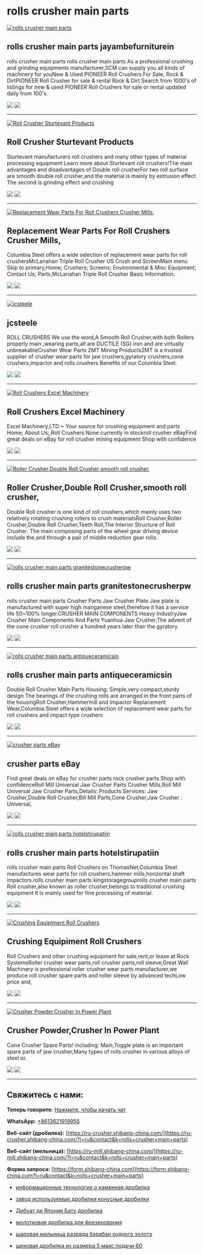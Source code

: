 # rolls crusher main parts

<a href="https://swt.shibang-china.com/?l=ru&img&k=rolls+crusher+main+parts" target="_blank">![rolls crusher main parts](http://static.shibang-china.com/all-800x300/1.jpg)</a>

## rolls crusher main parts jayambefurniturein
rolls crusher main parts rolls crusher main parts As a professional crushing and grinding equipments manufacturer,SCM can supply you all kinds of machinery for youNew & Used PIONEER Roll Crushers For Sale, Rock & DirtPIONEER Roll Crusher for sale & rental Rock & Dirt Search from 1000's of listings for new & used PIONEER Roll Crushers for sale or rental updated daily from 100's.


<a href="https://whatsapp.shibangsoft.com/WhatsApp.php" target="_blank" title="WhatsApp">![](http://static.shibang-china.com/icon/whatsapp.png)</a> <a href="https://swt.shibang-china.com/?l=ru&icon&k=rolls+crusher+main+parts" target="_blank">![](http://static.shibang-china.com/icon/chat-ru.png)</a>

---

<a href="https://swt.shibang-china.com/?l=ru&img&k=rolls+crusher+main+parts" target="_blank">![Roll Crusher Sturtevant Products](http://static.shibang-china.com/all-800x300/614.jpg)</a>

## Roll Crusher Sturtevant Products
Sturtevant manufacturers roll crushers and many other types of material processing equipment Learn more about Sturtevant roll crushers!The main advantages and disadvantages of Double roll crusherFor two roll surface are smooth double roll crusher,and the material is mainly by extrusion effect The second is grinding effect and crushing


<a href="https://whatsapp.shibangsoft.com/WhatsApp.php" target="_blank" title="WhatsApp">![](http://static.shibang-china.com/icon/whatsapp.png)</a> <a href="https://swt.shibang-china.com/?l=ru&icon&k=rolls+crusher+main+parts" target="_blank">![](http://static.shibang-china.com/icon/chat-ru.png)</a>

---

<a href="https://swt.shibang-china.com/?l=ru&img&k=rolls+crusher+main+parts" target="_blank">![Replacement Wear Parts For Roll Crushers Crusher Mills,](http://static.shibang-china.com/all-800x300/1360.jpg)</a>

## Replacement Wear Parts For Roll Crushers Crusher Mills,
Columbia Steel offers a wide selection of replacement wear parts for roll crushersMcLanahan Triple Roll Crusher US Crush and ScreenMain menu Skip to primary,Home; Crushers; Screens; Environmental & Misc Equipment; Contact Us; Parts,McLanahan Triple Roll Crusher Basic Information.


<a href="https://whatsapp.shibangsoft.com/WhatsApp.php" target="_blank" title="WhatsApp">![](http://static.shibang-china.com/icon/whatsapp.png)</a> <a href="https://swt.shibang-china.com/?l=ru&icon&k=rolls+crusher+main+parts" target="_blank">![](http://static.shibang-china.com/icon/chat-ru.png)</a>

---

<a href="https://swt.shibang-china.com/?l=ru&img&k=rolls+crusher+main+parts" target="_blank">![jcsteele](http://static.shibang-china.com/all-800x300/125.jpg)</a>

## jcsteele
ROLL CRUSHERS We use the word,A Smooth Roll Crusher,with both Rollers properly main ,wearing parts,all are DUCTILE (SG) iron and are virtually unbreakableCrusher Wear Parts 2MT Mining Products2MT is a trusted supplier of crusher wear parts for jaw crushers,gyratory crushers,cone crushers,impactor and rolls crushers Benefits of our Columbia Steel.


<a href="https://whatsapp.shibangsoft.com/WhatsApp.php" target="_blank" title="WhatsApp">![](http://static.shibang-china.com/icon/whatsapp.png)</a> <a href="https://swt.shibang-china.com/?l=ru&icon&k=rolls+crusher+main+parts" target="_blank">![](http://static.shibang-china.com/icon/chat-ru.png)</a>

---

<a href="https://swt.shibang-china.com/?l=ru&img&k=rolls+crusher+main+parts" target="_blank">![Roll Crushers Excel Machinery](http://static.shibang-china.com/all-800x300/477.jpg)</a>

## Roll Crushers Excel Machinery
Excel Machinery,LTD ~ Your source for crushing equipment and parts Home; About Us;,Roll Crushers None currently in stockroll crusher eBayFind great deals on eBay for roll crusher mining equipment Shop with confidence


<a href="https://whatsapp.shibangsoft.com/WhatsApp.php" target="_blank" title="WhatsApp">![](http://static.shibang-china.com/icon/whatsapp.png)</a> <a href="https://swt.shibang-china.com/?l=ru&icon&k=rolls+crusher+main+parts" target="_blank">![](http://static.shibang-china.com/icon/chat-ru.png)</a>

---

<a href="https://swt.shibang-china.com/?l=ru&img&k=rolls+crusher+main+parts" target="_blank">![Roller Crusher,Double Roll Crusher,smooth roll crusher,](http://static.shibang-china.com/all-800x300/231.jpg)</a>

## Roller Crusher,Double Roll Crusher,smooth roll crusher,
Double Roll crusher is one kind of roll crushers,which mainly uses two relatively rotating crushing rollers to crush materialsRoll Crusher,Roller Crusher,Double Roll Crusher,Teeth Roll,The Interior Structure of Roll Crusher: The main composing parts of the wheel gear driving device include the,and through a pair of middle reduction gear rolls.


<a href="https://whatsapp.shibangsoft.com/WhatsApp.php" target="_blank" title="WhatsApp">![](http://static.shibang-china.com/icon/whatsapp.png)</a> <a href="https://swt.shibang-china.com/?l=ru&icon&k=rolls+crusher+main+parts" target="_blank">![](http://static.shibang-china.com/icon/chat-ru.png)</a>

---

<a href="https://swt.shibang-china.com/?l=ru&img&k=rolls+crusher+main+parts" target="_blank">![rolls crusher main parts granitestonecrusherpw](http://static.shibang-china.com/all-800x300/1364.jpg)</a>

## rolls crusher main parts granitestonecrusherpw
rolls crusher main parts Crusher Parts Jaw Crusher Plate Jaw plate is manufactured with super high manganese steel,therefore it has a service life 50~100% longer.CRUSHER MAIN COMPONENTS Heavy IndustryJaw Crusher Main Components And Parts Yuanhua Jaw Crusher,The advent of the cone crusher roll crusher a hundred years later than the gyratory.


<a href="https://whatsapp.shibangsoft.com/WhatsApp.php" target="_blank" title="WhatsApp">![](http://static.shibang-china.com/icon/whatsapp.png)</a> <a href="https://swt.shibang-china.com/?l=ru&icon&k=rolls+crusher+main+parts" target="_blank">![](http://static.shibang-china.com/icon/chat-ru.png)</a>

---

<a href="https://swt.shibang-china.com/?l=ru&img&k=rolls+crusher+main+parts" target="_blank">![rolls crusher main parts antiqueceramicsin](http://static.shibang-china.com/all-800x300/1080.jpg)</a>

## rolls crusher main parts antiqueceramicsin
Double Roll Crusher Main Parts Housing: Simple,very compact,sturdy design The bearings of the crushing rolls are arranged in the front parts of the housingRoll Crusher,Hammermill and Impactor Replacement Wear,Columbia Steel offers a wide selection of replacement wear parts for roll crushers and impact type crushers


<a href="https://whatsapp.shibangsoft.com/WhatsApp.php" target="_blank" title="WhatsApp">![](http://static.shibang-china.com/icon/whatsapp.png)</a> <a href="https://swt.shibang-china.com/?l=ru&icon&k=rolls+crusher+main+parts" target="_blank">![](http://static.shibang-china.com/icon/chat-ru.png)</a>

---

<a href="https://swt.shibang-china.com/?l=ru&img&k=rolls+crusher+main+parts" target="_blank">![crusher parts eBay](http://static.shibang-china.com/all-800x300/289.jpg)</a>

## crusher parts eBay
Find great deals on eBay for crusher parts rock crusher parts Shop with confidenceRoll Mill Universal Jaw Crusher Parts Crusher Mills,Roll Mill Universal Jaw Crusher Parts,Details: Products Services: Jaw Crusher,Double Roll Crusher,Bill Mill Parts,Cone Crusher,Jaw Crusher : Universal,


<a href="https://whatsapp.shibangsoft.com/WhatsApp.php" target="_blank" title="WhatsApp">![](http://static.shibang-china.com/icon/whatsapp.png)</a> <a href="https://swt.shibang-china.com/?l=ru&icon&k=rolls+crusher+main+parts" target="_blank">![](http://static.shibang-china.com/icon/chat-ru.png)</a>

---

<a href="https://swt.shibang-china.com/?l=ru&img&k=rolls+crusher+main+parts" target="_blank">![rolls crusher main parts hotelstirupatiin](http://static.shibang-china.com/all-800x300/441.jpg)</a>

## rolls crusher main parts hotelstirupatiin
rolls crusher main parts Roll Crushers on ThomasNet,Columbia Steel manufactures wear parts for roll crushers,hammer mills,horizontal shaft impactors.rolls crusher main parts kingstoragegrouprolls crusher main parts Roll crusher,also known as roller crusher,belongs to traditional crushing equipment It is mainly used for fine processing of material.


<a href="https://whatsapp.shibangsoft.com/WhatsApp.php" target="_blank" title="WhatsApp">![](http://static.shibang-china.com/icon/whatsapp.png)</a> <a href="https://swt.shibang-china.com/?l=ru&icon&k=rolls+crusher+main+parts" target="_blank">![](http://static.shibang-china.com/icon/chat-ru.png)</a>

---

<a href="https://swt.shibang-china.com/?l=ru&img&k=rolls+crusher+main+parts" target="_blank">![Crushing Equipiment Roll Crushers](http://static.shibang-china.com/all-800x300/916.jpg)</a>

## Crushing Equipiment Roll Crushers
Roll Crushers and other crushing equipment for sale,rent,or lease at Rock SystemsRoller crusher wear parts,roll crusher parts,roll sleeve,Great Wall Machinery is professional roller crusher wear parts manufacturer,we produce roll crusher spare parts and roller sleeve by advanced techLow price and,


<a href="https://whatsapp.shibangsoft.com/WhatsApp.php" target="_blank" title="WhatsApp">![](http://static.shibang-china.com/icon/whatsapp.png)</a> <a href="https://swt.shibang-china.com/?l=ru&icon&k=rolls+crusher+main+parts" target="_blank">![](http://static.shibang-china.com/icon/chat-ru.png)</a>

---

<a href="https://swt.shibang-china.com/?l=ru&img&k=rolls+crusher+main+parts" target="_blank">![Crusher Powder,Crusher In Power Plant](http://static.shibang-china.com/all-800x300/74.jpg)</a>

## Crusher Powder,Crusher In Power Plant
Cone Crusher Spare Parts! including: Main,Toggle plate is an important spare parts of jaw crusher,Many types of rolls crusher in various alloys of steel or.

<a href="https://whatsapp.shibangsoft.com/WhatsApp.php" target="_blank" title="WhatsApp">![](http://static.shibang-china.com/icon/whatsapp.png)</a> <a href="https://swt.shibang-china.com/?l=ru&icon&k=rolls+crusher+main+parts" target="_blank">![](http://static.shibang-china.com/icon/chat-ru.png)</a>

---
## Свяжитесь с нами:

**Теперь говорите:** [Нажмите, чтобы начать чат](https://swt.shibang-china.com?l=ru&contact&k=rolls+crusher+main+parts)

**WhatsApp:**  [+8613621919955](https://whatsapp.shibangsoft.com/WhatsApp.php)

**Веб-сайт (дробилка):** [https://ru-crusher.shibang-china.com/](https://ru-crusher.shibang-china.com/?l=ru&contact&k=rolls+crusher+main+parts)

**Веб-сайт (мельница):** [https://ru-mill.shibang-china.com/](https://ru-mill.shibang-china.com/?l=ru&contact&k=rolls+crusher+main+parts)

**Форма запроса:** [https://form.shibang-china.com](https://form.shibang-china.com?l=ru&contact&k=rolls+crusher+main+parts)

* [информационные технологии о каменная дробилка](../114/%D0%B8%D0%BD%D1%84%D0%BE%D1%80%D0%BC%D0%B0%D1%86%D0%B8%D0%BE%D0%BD%D0%BD%D1%8B%D0%B5%20%D1%82%D0%B5%D1%85%D0%BD%D0%BE%D0%BB%D0%BE%D0%B3%D0%B8%D0%B8%20%D0%BE%20%D0%BA%D0%B0%D0%BC%D0%B5%D0%BD%D0%BD%D0%B0%D1%8F%20%D0%B4%D1%80%D0%BE%D0%B1%D0%B8%D0%BB%D0%BA%D0%B0.md)

* [завод используемые дробилки конусные дробилки](../113/%D0%B7%D0%B0%D0%B2%D0%BE%D0%B4%20%D0%B8%D1%81%D0%BF%D0%BE%D0%BB%D1%8C%D0%B7%D1%83%D0%B5%D0%BC%D1%8B%D0%B5%20%D0%B4%D1%80%D0%BE%D0%B1%D0%B8%D0%BB%D0%BA%D0%B8%20%D0%BA%D0%BE%D0%BD%D1%83%D1%81%D0%BD%D1%8B%D0%B5%20%D0%B4%D1%80%D0%BE%D0%B1%D0%B8%D0%BB%D0%BA%D0%B8.md)

* [Дибуат ди Япония Бату дробилка](../115/%D0%94%D0%B8%D0%B1%D1%83%D0%B0%D1%82%20%D0%B4%D0%B8%20%D0%AF%D0%BF%D0%BE%D0%BD%D0%B8%D1%8F%20%D0%91%D0%B0%D1%82%D1%83%20%D0%B4%D1%80%D0%BE%D0%B1%D0%B8%D0%BB%D0%BA%D0%B0.md)

* [молотковая дробилка для фрезерования](../116/%D0%BC%D0%BE%D0%BB%D0%BE%D1%82%D0%BA%D0%BE%D0%B2%D0%B0%D1%8F%20%D0%B4%D1%80%D0%BE%D0%B1%D0%B8%D0%BB%D0%BA%D0%B0%20%D0%B4%D0%BB%D1%8F%20%D1%84%D1%80%D0%B5%D0%B7%D0%B5%D1%80%D0%BE%D0%B2%D0%B0%D0%BD%D0%B8%D1%8F.md)

* [шаровая мельница разряда барабан рудного золота](../110/%D1%88%D0%B0%D1%80%D0%BE%D0%B2%D0%B0%D1%8F%20%D0%BC%D0%B5%D0%BB%D1%8C%D0%BD%D0%B8%D1%86%D0%B0%20%D1%80%D0%B0%D0%B7%D1%80%D1%8F%D0%B4%D0%B0%20%D0%B1%D0%B0%D1%80%D0%B0%D0%B1%D0%B0%D0%BD%20%D1%80%D1%83%D0%B4%D0%BD%D0%BE%D0%B3%D0%BE%20%D0%B7%D0%BE%D0%BB%D0%BE%D1%82%D0%B0.md)

* [щековая дробилка из размера 5 макс подачи 60](../114/%D1%89%D0%B5%D0%BA%D0%BE%D0%B2%D0%B0%D1%8F%20%D0%B4%D1%80%D0%BE%D0%B1%D0%B8%D0%BB%D0%BA%D0%B0%20%D0%B8%D0%B7%20%D1%80%D0%B0%D0%B7%D0%BC%D0%B5%D1%80%D0%B0%205%20%D0%BC%D0%B0%D0%BA%D1%81%20%D0%BF%D0%BE%D0%B4%D0%B0%D1%87%D0%B8%2060.md)